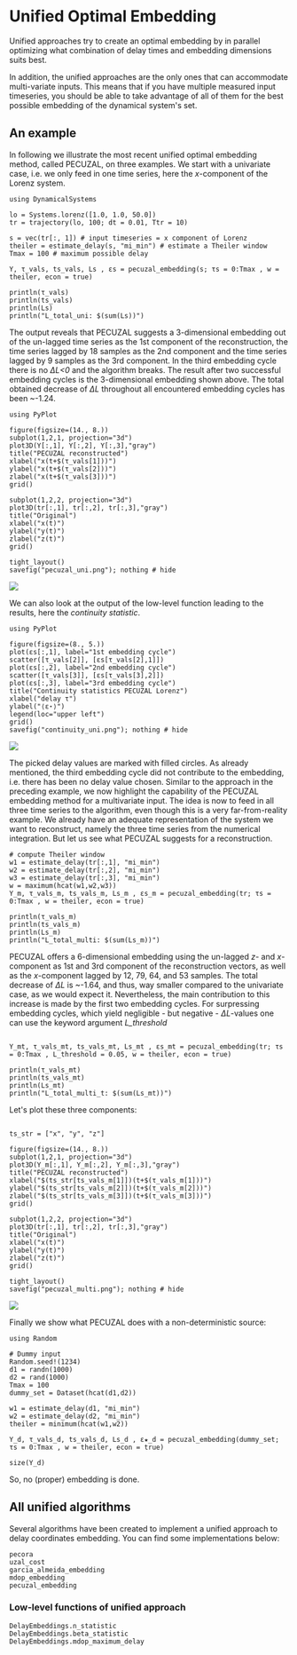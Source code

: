 # Unified Optimal Embedding
Unified approaches try to create an optimal embedding by in parallel optimizing what combination of delay times and embedding dimensions suits best.

In addition, the unified approaches are the only ones that can accommodate multi-variate inputs. This means that if you have multiple measured input timeseries, you should be able to take advantage of all of them for the best possible embedding of the dynamical system's set.

## An example

In following we illustrate the most recent unified optimal embedding method, called PECUZAL, on three examples.
We start with a univariate case, i.e. we only feed in one time series,
here the *x*-component of the Lorenz system.  
```@example MAIN
using DynamicalSystems

lo = Systems.lorenz([1.0, 1.0, 50.0])
tr = trajectory(lo, 100; dt = 0.01, Ttr = 10)

s = vec(tr[:, 1]) # input timeseries = x component of Lorenz
theiler = estimate_delay(s, "mi_min") # estimate a Theiler window
Tmax = 100 # maximum possible delay

Y, τ_vals, ts_vals, Ls , εs = pecuzal_embedding(s; τs = 0:Tmax , w = theiler, econ = true)

println(τ_vals)
println(ts_vals)
println(Ls)
println("L_total_uni: $(sum(Ls))")
```
The output reveals that PECUZAL suggests a 3-dimensional embedding out of the
un-lagged time series as the 1st component of the reconstruction, the time
series lagged by 18 samples as the 2nd component and the time series lagged by
9 samples as the 3rd component. In the third embedding cycle there is no *ΔL<0*
and the algorithm breaks. The result after two successful embedding cycles is
the 3-dimensional embedding shown above. The total obtained decrease of *ΔL*
throughout all encountered embedding cycles has been ~-1.24.
```@example MAIN
using PyPlot

figure(figsize=(14., 8.))
subplot(1,2,1, projection="3d")
plot3D(Y[:,1], Y[:,2], Y[:,3],"gray")
title("PECUZAL reconstructed")
xlabel("x(t+$(τ_vals[1]))")
ylabel("x(t+$(τ_vals[2]))")
zlabel("x(t+$(τ_vals[3]))")
grid()

subplot(1,2,2, projection="3d")
plot3D(tr[:,1], tr[:,2], tr[:,3],"gray")
title("Original")
xlabel("x(t)")
ylabel("y(t)")
zlabel("z(t)")
grid()

tight_layout()
savefig("pecuzal_uni.png"); nothing # hide
```
![](pecuzal_uni.png)

We can also look at the output of the low-level function leading to the results,
here the *continuity statistic*.
```@example MAIN
using PyPlot

figure(figsize=(8., 5.))
plot(εs[:,1], label="1st embedding cycle")
scatter([τ_vals[2]], [εs[τ_vals[2],1]])
plot(εs[:,2], label="2nd embedding cycle")
scatter([τ_vals[3]], [εs[τ_vals[3],2]])
plot(εs[:,3], label="3rd embedding cycle")
title("Continuity statistics PECUZAL Lorenz")
xlabel("delay τ")
ylabel("⟨ε⋆⟩")
legend(loc="upper left")
grid()
savefig("continuity_uni.png"); nothing # hide
```
![](continuity_uni.png)

The picked delay values are marked with filled circles. As already mentioned, the
third embedding cycle did not contribute to the embedding, i.e. there has been
no delay value chosen.
Similar to the approach in the preceding example, we now highlight the capability
of the PECUZAL embedding method for a multivariate input. The idea is now to feed
in all three time series to the algorithm, even though this is a very
far-from-reality example. We already have an adequate representation of the
system we want to reconstruct, namely the three time series from the numerical
integration. But let us see what PECUZAL suggests for a reconstruction.
```@example MAIN
# compute Theiler window
w1 = estimate_delay(tr[:,1], "mi_min")
w2 = estimate_delay(tr[:,2], "mi_min")
w3 = estimate_delay(tr[:,3], "mi_min")
w = maximum(hcat(w1,w2,w3))
Y_m, τ_vals_m, ts_vals_m, Ls_m , εs_m = pecuzal_embedding(tr; τs = 0:Tmax , w = theiler, econ = true)

println(τ_vals_m)
println(ts_vals_m)
println(Ls_m)
println("L_total_multi: $(sum(Ls_m))")
```
PECUZAL offers a 6-dimensional embedding using the un-lagged *z*- and *x*-component
as 1st and 3rd component of the reconstruction vectors, as well as the *x*-component
lagged by 12, 79, 64, and 53 samples. The total decrease of *ΔL* is ~-1.64, and
thus, way smaller compared to the univariate case, as we would expect it. Nevertheless,
the main contribution to this increase is made by the first two embedding cycles.
For surpressing embedding cycles, which yield negligible - but negative - *ΔL*-values
one can use the keyword argument *L_threshold*   
```@example MAIN

Y_mt, τ_vals_mt, ts_vals_mt, Ls_mt , εs_mt = pecuzal_embedding(tr; τs = 0:Tmax , L_threshold = 0.05, w = theiler, econ = true)

println(τ_vals_mt)
println(ts_vals_mt)
println(Ls_mt)
println("L_total_multi_t: $(sum(Ls_mt))")
```
Let's plot these three components:
```@example MAIN

ts_str = ["x", "y", "z"]

figure(figsize=(14., 8.))
subplot(1,2,1, projection="3d")
plot3D(Y_m[:,1], Y_m[:,2], Y_m[:,3],"gray")
title("PECUZAL reconstructed")
xlabel("$(ts_str[ts_vals_m[1]])(t+$(τ_vals_m[1]))")
ylabel("$(ts_str[ts_vals_m[2]])(t+$(τ_vals_m[2]))")
zlabel("$(ts_str[ts_vals_m[3]])(t+$(τ_vals_m[3]))")
grid()

subplot(1,2,2, projection="3d")
plot3D(tr[:,1], tr[:,2], tr[:,3],"gray")
title("Original")
xlabel("x(t)")
ylabel("y(t)")
zlabel("z(t)")
grid()

tight_layout()
savefig("pecuzal_multi.png"); nothing # hide
```
![](pecuzal_multi.png)

Finally we show what PECUZAL does with a non-deterministic source:

```@example MAIN
using Random

# Dummy input
Random.seed!(1234)
d1 = randn(1000)
d2 = rand(1000)
Tmax = 100
dummy_set = Dataset(hcat(d1,d2))

w1 = estimate_delay(d1, "mi_min")
w2 = estimate_delay(d2, "mi_min")
theiler = minimum(hcat(w1,w2))

Y_d, τ_vals_d, ts_vals_d, Ls_d , ε★_d = pecuzal_embedding(dummy_set; τs = 0:Tmax , w = theiler, econ = true)

size(Y_d)
```

So, no (proper) embedding is done.

## All unified algorithms

Several algorithms have been created to implement a unified approach to delay coordinates embedding. You can find some implementations below:
```@docs
pecora
uzal_cost
garcia_almeida_embedding
mdop_embedding
pecuzal_embedding
```

### Low-level functions of unified approach
```@docs
DelayEmbeddings.n_statistic
DelayEmbeddings.beta_statistic
DelayEmbeddings.mdop_maximum_delay
```
